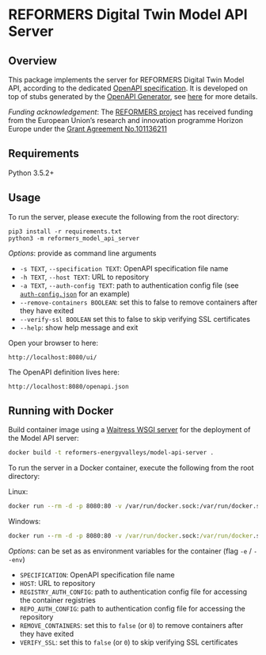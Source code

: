 # REFORMERS Digital Twin Model API Server

## Overview

This package implements the server for REFORMERS Digital Twin Model API, according to the dedicated [OpenAPI specification](https://github.com/REFORMERS-EnergyValleys/reformers-dt-model-api-specs).
It is developed on top of stubs generated by the [OpenAPI Generator](https://openapi-generator.tech), see [here](./GENERATOR.md) for more details.

_Funding acknowledgement_:
The [REFORMERS project](https://reformers-energyvalleys.eu) has received funding from the European Union’s research and innovation programme Horizon Europe under the [Grant Agreement No.101136211](https://cordis.europa.eu/project/id/101136211)


## Requirements
Python 3.5.2+

## Usage
To run the server, please execute the following from the root directory:

```
pip3 install -r requirements.txt
python3 -m reformers_model_api_server
```

*Options*: provide as command line arguments

+ `-s TEXT`, `--specification TEXT`: OpenAPI specification file name
+ `-h TEXT`, `--host TEXT`: URL to repository
+ `-a TEXT`, `--auth-config TEXT`: path to authentication config file (see [`auth-config.json`](./auth-config.json) for an example)
+ `--remove-containers BOOLEAN`: set this to false to remove containers after they have exited
+ `--verify-ssl BOOLEAN` set this to false to skip verifying SSL certificates
+ `--help`: show help message and exit

Open your browser to here:

```
http://localhost:8080/ui/
```

The OpenAPI definition lives here:

```
http://localhost:8080/openapi.json
```

## Running with Docker


Build container image using a [Waitress WSGI server](https://docs.pylonsproject.org/projects/waitress/en/latest/) for the deployment of the Model API server:
```sh
docker build -t reformers-energyvalleys/model-api-server .
```

To run the server in a Docker container, execute the following from the root directory:

Linux:
```bash
docker run --rm -d -p 8080:80 -v /var/run/docker.sock:/var/run/docker.sock -v $PWD/auth-config.json:/auth-config.json -e REGISTRY_AUTH_CONFIG=$PWD/auth-config.json reformers-energyvalleys/model-api-server
```

Windows:
```cmd
docker run --rm -d -p 8080:80 -v /var/run/docker.sock:/var/run/docker.sock -v %CD%\auth-config.json:/auth-config.json -e REGISTRY_AUTH_CONFIG=%CD%\auth-config.json reformers-energyvalleys/model-api-server
```

*Options*: can be set as as environment variables for the container (flag `-e` / `--env`)

+ `SPECIFICATION`: OpenAPI specification file name
+ `HOST`: URL to repository
+ `REGISTRY_AUTH_CONFIG`: path to authentication config file for accessing the container registries
+ `REPO_AUTH_CONFIG`: path to authentication config file for accessing the repository
+ `REMOVE_CONTAINERS`: set this to `false` (or `0`) to remove containers after they have exited
+ `VERIFY_SSL`: set this to `false` (or `0`) to skip verifying SSL certificates
